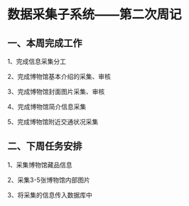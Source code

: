# 数据采集子系统——第二次周记

## 一、本周完成工作

1、完成信息采集分工

2、完成博物馆基本介绍的采集、审核

3、完成博物馆封面图片采集、审核

4、完成博物馆简介信息采集

5、完成博物馆附近交通状况采集



## 二、下周任务安排

1、采集博物馆藏品信息

2、采集3-5张博物馆内部图片

3、将采集的信息传入数据库中
